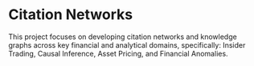 # Citation Networks

This project focuses on developing citation networks and knowledge graphs across key financial and analytical domains, specifically: Insider Trading, Causal Inference, Asset Pricing, and Financial Anomalies.